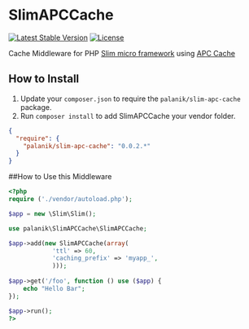 SlimAPCCache
============
[![Latest Stable Version](https://poser.pugx.org/palanik/slim-apc-cache/v/stable.svg)](https://packagist.org/packages/palanik/slim-apc-cache)
[![License](https://poser.pugx.org/palanik/slim-apc-cache/license.svg)](https://github.com/palanik/SlimAPCCache/blob/master/LICENSE)

Cache Middleware for PHP [Slim micro framework](http://www.slimframework.com/) using [APC Cache](http://www.php.net/manual/en/book.apc.php)

## How to Install

1. Update your `composer.json` to require the `palanik/slim-apc-cache` package.
2. Run `composer install` to add SlimAPCCache your vendor folder.
```json
{
  "require": {
    "palanik/slim-apc-cache": "0.0.2.*"
  }
}
```

##How to Use this Middleware
```php
<?php
require ('./vendor/autoload.php');

$app = new \Slim\Slim();

use palanik\SlimAPCCache\SlimAPCCache;

$app->add(new SlimAPCCache(array(
			'ttl' => 60,
			'caching_prefix' => 'myapp_',
			)));
			
$app->get('/foo', function () use ($app) {
    echo "Hello Bar";
});

$app->run();
?>
```
